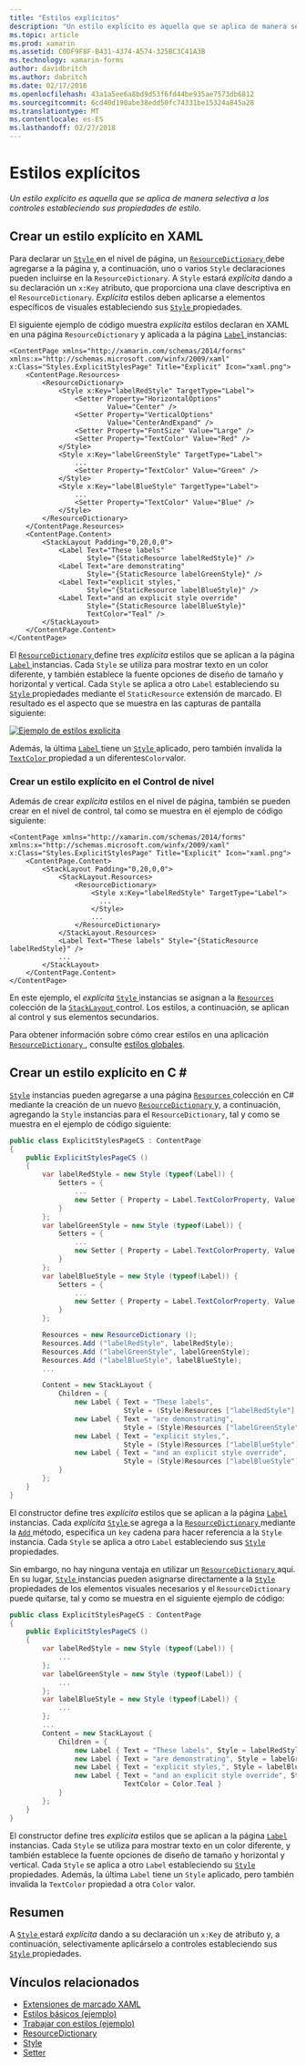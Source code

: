 ```yaml
---
title: "Estilos explícitos"
description: "Un estilo explícito es aquella que se aplica de manera selectiva a los controles estableciendo sus propiedades de estilo."
ms.topic: article
ms.prod: xamarin
ms.assetid: C0DF9F8F-B431-4374-A574-325BC3C41A3B
ms.technology: xamarin-forms
author: davidbritch
ms.author: dabritch
ms.date: 02/17/2016
ms.openlocfilehash: 43a1a5ee6a8bd9d53f6fd44be935ae7573db6812
ms.sourcegitcommit: 6cd40d190abe38edd50fc74331be15324a845a28
ms.translationtype: MT
ms.contentlocale: es-ES
ms.lasthandoff: 02/27/2018
---
```

# <a name="explicit-styles"></a>Estilos explícitos

_Un estilo explícito es aquella que se aplica de manera selectiva a los controles estableciendo sus propiedades de estilo._

## <a name="creating-an-explicit-style-in-xaml"></a>Crear un estilo explícito en XAML

Para declarar un [ `Style` ](https://developer.xamarin.com/api/type/Xamarin.Forms.Style/) en el nivel de página, un [ `ResourceDictionary` ](https://developer.xamarin.com/api/type/Xamarin.Forms.ResourceDictionary/) debe agregarse a la página y, a continuación, uno o varios `Style` declaraciones pueden incluirse en la `ResourceDictionary`. A `Style` estará *explícita* dando a su declaración un `x:Key` atributo, que proporciona una clave descriptiva en el `ResourceDictionary`. *Explícita* estilos deben aplicarse a elementos específicos de visuales estableciendo sus [ `Style` ](https://developer.xamarin.com/api/property/Xamarin.Forms.VisualElement.Style/) propiedades.

El siguiente ejemplo de código muestra *explícita* estilos declaran en XAML en una página `ResourceDictionary` y aplicada a la página [ `Label` ](https://developer.xamarin.com/api/type/Xamarin.Forms.Label/) instancias:

```xaml
<ContentPage xmlns="http://xamarin.com/schemas/2014/forms" xmlns:x="http://schemas.microsoft.com/winfx/2009/xaml" x:Class="Styles.ExplicitStylesPage" Title="Explicit" Icon="xaml.png">
    <ContentPage.Resources>
        <ResourceDictionary>
            <Style x:Key="labelRedStyle" TargetType="Label">
                <Setter Property="HorizontalOptions"
                        Value="Center" />
                <Setter Property="VerticalOptions"
                        Value="CenterAndExpand" />
                <Setter Property="FontSize" Value="Large" />
                <Setter Property="TextColor" Value="Red" />
            </Style>
            <Style x:Key="labelGreenStyle" TargetType="Label">
                ...
                <Setter Property="TextColor" Value="Green" />
            </Style>
            <Style x:Key="labelBlueStyle" TargetType="Label">
                ...
                <Setter Property="TextColor" Value="Blue" />
            </Style>
        </ResourceDictionary>
    </ContentPage.Resources>
    <ContentPage.Content>
        <StackLayout Padding="0,20,0,0">
            <Label Text="These labels"
                   Style="{StaticResource labelRedStyle}" />
            <Label Text="are demonstrating"
                   Style="{StaticResource labelGreenStyle}" />
            <Label Text="explicit styles,"
                   Style="{StaticResource labelBlueStyle}" />
            <Label Text="and an explicit style override"
                   Style="{StaticResource labelBlueStyle}"
                   TextColor="Teal" />
        </StackLayout>
    </ContentPage.Content>
</ContentPage>
```

El [ `ResourceDictionary` ](https://developer.xamarin.com/api/type/Xamarin.Forms.ResourceDictionary/) define tres *explícita* estilos que se aplican a la página [ `Label` ](https://developer.xamarin.com/api/type/Xamarin.Forms.Label/) instancias. Cada `Style` se utiliza para mostrar texto en un color diferente, y también establece la fuente opciones de diseño de tamaño y horizontal y vertical. Cada `Style` se aplica a otro `Label` estableciendo su [ `Style` ](https://developer.xamarin.com/api/property/Xamarin.Forms.VisualElement.Style/) propiedades mediante el `StaticResource` extensión de marcado. El resultado es el aspecto que se muestra en las capturas de pantalla siguiente:

[![](explicit-images/explicit-styles.png "Ejemplo de estilos explícita")](explicit-images/explicit-styles-large.png "ejemplo estilos explícita")

Además, la última [ `Label` ](https://developer.xamarin.com/api/type/Xamarin.Forms.Label/) tiene un [ `Style` ](https://developer.xamarin.com/api/type/Xamarin.Forms.Style/) aplicado, pero también invalida la [ `TextColor` ](https://developer.xamarin.com/api/property/Xamarin.Forms.Label.TextColor/) propiedad a un diferentes`Color`valor.

### <a name="creating-an-explicit-style-at-the-control-level"></a>Crear un estilo explícito en el Control de nivel

Además de crear *explícita* estilos en el nivel de página, también se pueden crear en el nivel de control, tal como se muestra en el ejemplo de código siguiente:

```xaml
<ContentPage xmlns="http://xamarin.com/schemas/2014/forms" xmlns:x="http://schemas.microsoft.com/winfx/2009/xaml" x:Class="Styles.ExplicitStylesPage" Title="Explicit" Icon="xaml.png">
    <ContentPage.Content>
        <StackLayout Padding="0,20,0,0">
            <StackLayout.Resources>
                <ResourceDictionary>
                    <Style x:Key="labelRedStyle" TargetType="Label">
                      ...
                    </Style>
                    ...
                </ResourceDictionary>
            </StackLayout.Resources>
            <Label Text="These labels" Style="{StaticResource labelRedStyle}" />
            ...
        </StackLayout>
    </ContentPage.Content>
</ContentPage>
```

En este ejemplo, el *explícita* [ `Style` ](https://developer.xamarin.com/api/type/Xamarin.Forms.Style/) instancias se asignan a la [ `Resources` ](https://developer.xamarin.com/api/property/Xamarin.Forms.VisualElement.Resources/) colección de la [ `StackLayout` ](https://developer.xamarin.com/api/type/Xamarin.Forms.StackLayout/) control. Los estilos, a continuación, se aplican al control y sus elementos secundarios.

Para obtener información sobre cómo crear estilos en una aplicación [ `ResourceDictionary` ](https://developer.xamarin.com/api/type/Xamarin.Forms.ResourceDictionary/), consulte [estilos globales](~/xamarin-forms/user-interface/styles/application.md).

## <a name="creating-an-explicit-style-in-c35"></a>Crear un estilo explícito en C &#35;

[`Style`](https://developer.xamarin.com/api/type/Xamarin.Forms.Style/) instancias pueden agregarse a una página [ `Resources` ](https://developer.xamarin.com/api/property/Xamarin.Forms.VisualElement.Resources/) colección en C# mediante la creación de un nuevo [ `ResourceDictionary` ](https://developer.xamarin.com/api/type/Xamarin.Forms.ResourceDictionary/)y, a continuación, agregando la `Style` instancias para el `ResourceDictionary`, tal y como se muestra en el ejemplo de código siguiente:

```csharp
public class ExplicitStylesPageCS : ContentPage
{
    public ExplicitStylesPageCS ()
    {
        var labelRedStyle = new Style (typeof(Label)) {
            Setters = {
                ...
                new Setter { Property = Label.TextColorProperty, Value = Color.Red  }
            }
        };
        var labelGreenStyle = new Style (typeof(Label)) {
            Setters = {
                ...
                new Setter { Property = Label.TextColorProperty, Value = Color.Green }
            }
        };
        var labelBlueStyle = new Style (typeof(Label)) {
            Setters = {
                ...
                new Setter { Property = Label.TextColorProperty, Value = Color.Blue }
            }
        };

        Resources = new ResourceDictionary ();
        Resources.Add ("labelRedStyle", labelRedStyle);
        Resources.Add ("labelGreenStyle", labelGreenStyle);
        Resources.Add ("labelBlueStyle", labelBlueStyle);
        ...

        Content = new StackLayout {
            Children = {
                new Label { Text = "These labels",
                            Style = (Style)Resources ["labelRedStyle"] },
                new Label { Text = "are demonstrating",
                            Style = (Style)Resources ["labelGreenStyle"] },
                new Label { Text = "explicit styles,",
                            Style = (Style)Resources ["labelBlueStyle"] },
                new Label { Text = "and an explicit style override",
                            Style = (Style)Resources ["labelBlueStyle"], TextColor = Color.Teal }
            }
        };
    }
}
```

El constructor define tres *explícita* estilos que se aplican a la página [ `Label` ](https://developer.xamarin.com/api/type/Xamarin.Forms.Label/) instancias. Cada *explícita* [ `Style` ](https://developer.xamarin.com/api/type/Xamarin.Forms.Style/) se agrega a la [ `ResourceDictionary` ](https://developer.xamarin.com/api/type/Xamarin.Forms.ResourceDictionary/) mediante la [ `Add` ](https://developer.xamarin.com/api/member/Xamarin.Forms.ResourceDictionary.Add/p/System.String/System.Object/) método, especifica un `key` cadena para hacer referencia a la `Style` instancia. Cada `Style` se aplica a otro `Label` estableciendo sus [ `Style` ](https://developer.xamarin.com/api/property/Xamarin.Forms.VisualElement.Style/) propiedades.

Sin embargo, no hay ninguna ventaja en utilizar un [ `ResourceDictionary` ](https://developer.xamarin.com/api/type/Xamarin.Forms.ResourceDictionary/) aquí. En su lugar, [ `Style` ](https://developer.xamarin.com/api/type/Xamarin.Forms.Style/) instancias pueden asignarse directamente a la [ `Style` ](https://developer.xamarin.com/api/property/Xamarin.Forms.VisualElement.Style/) propiedades de los elementos visuales necesarios y el `ResourceDictionary` puede quitarse, tal y como se muestra en el siguiente ejemplo de código:

```csharp
public class ExplicitStylesPageCS : ContentPage
{
    public ExplicitStylesPageCS ()
    {
        var labelRedStyle = new Style (typeof(Label)) {
            ...
        };
        var labelGreenStyle = new Style (typeof(Label)) {
            ...
        };
        var labelBlueStyle = new Style (typeof(Label)) {
            ...
        };
        ...
        Content = new StackLayout {
            Children = {
                new Label { Text = "These labels", Style = labelRedStyle },
                new Label { Text = "are demonstrating", Style = labelGreenStyle },
                new Label { Text = "explicit styles,", Style = labelBlueStyle },
                new Label { Text = "and an explicit style override", Style = labelBlueStyle,
                            TextColor = Color.Teal }
            }
        };
    }
}
```

El constructor define tres *explícita* estilos que se aplican a la página [ `Label` ](https://developer.xamarin.com/api/type/Xamarin.Forms.Label/) instancias. Cada `Style` se utiliza para mostrar texto en un color diferente, y también establece la fuente opciones de diseño de tamaño y horizontal y vertical. Cada `Style` se aplica a otro `Label` estableciendo su [ `Style` ](https://developer.xamarin.com/api/property/Xamarin.Forms.VisualElement.Style/) propiedades. Además, la última `Label` tiene un `Style` aplicado, pero también invalida la `TextColor` propiedad a otra `Color` valor.

## <a name="summary"></a>Resumen

A [ `Style` ](https://developer.xamarin.com/api/type/Xamarin.Forms.Style/) estará *explícita* dando a su declaración un `x:Key` de atributo y, a continuación, selectivamente aplicárselo a controles estableciendo sus [ `Style` ](https://developer.xamarin.com/api/property/Xamarin.Forms.VisualElement.Style/) propiedades.



## <a name="related-links"></a>Vínculos relacionados

- [Extensiones de marcado XAML](~/xamarin-forms/xaml/xaml-basics/xaml-markup-extensions.md)
- [Estilos básicos (ejemplo)](https://developer.xamarin.com/samples/xamarin-forms/UserInterface/Styles/BasicStyles/)
- [Trabajar con estilos (ejemplo)](https://developer.xamarin.com/samples/xamarin-forms/WorkingWithStyles/)
- [ResourceDictionary](https://developer.xamarin.com/api/type/Xamarin.Forms.ResourceDictionary/)
- [Style](https://developer.xamarin.com/api/type/Xamarin.Forms.Style/)
- [Setter](https://developer.xamarin.com/api/type/Xamarin.Forms.Setter/)
